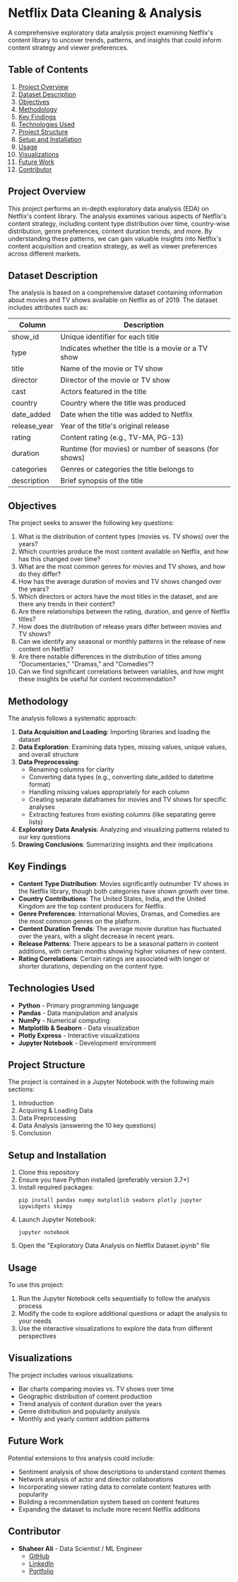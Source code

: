 # Netflix Data Cleaning & Analysis

A comprehensive exploratory data analysis project examining Netflix's content library to uncover trends, patterns, and insights that could inform content strategy and viewer preferences.

## Table of Contents

1. [Project Overview](#project-overview)
2. [Dataset Description](#dataset-description)
3. [Objectives](#objectives)
4. [Methodology](#methodology)
5. [Key Findings](#key-findings)
6. [Technologies Used](#technologies-used)
7. [Project Structure](#project-structure)
8. [Setup and Installation](#setup-and-installation)
9. [Usage](#usage)
10. [Visualizations](#visualizations)
11. [Future Work](#future-work)
12. [Contributor](#contributor)

## Project Overview

This project performs an in-depth exploratory data analysis (EDA) on Netflix's content library. The analysis examines various aspects of Netflix's content strategy, including content type distribution over time, country-wise distribution, genre preferences, content duration trends, and more. By understanding these patterns, we can gain valuable insights into Netflix's content acquisition and creation strategy, as well as viewer preferences across different markets.

## Dataset Description

The analysis is based on a comprehensive dataset containing information about movies and TV shows available on Netflix as of 2019. The dataset includes attributes such as:

| Column        | Description                                           |
|---------------|-------------------------------------------------------|
| show_id       | Unique identifier for each title                      |
| type          | Indicates whether the title is a movie or a TV show   |
| title         | Name of the movie or TV show                          |
| director      | Director of the movie or TV show                      |
| cast          | Actors featured in the title                          |
| country       | Country where the title was produced                  |
| date_added    | Date when the title was added to Netflix              |
| release_year  | Year of the title's original release                  |
| rating        | Content rating (e.g., TV-MA, PG-13)                   |
| duration      | Runtime (for movies) or number of seasons (for shows) |
| categories    | Genres or categories the title belongs to             |
| description   | Brief synopsis of the title                           |

## Objectives

The project seeks to answer the following key questions:

1. What is the distribution of content types (movies vs. TV shows) over the years?
2. Which countries produce the most content available on Netflix, and how has this changed over time?
3. What are the most common genres for movies and TV shows, and how do they differ?
4. How has the average duration of movies and TV shows changed over the years?
5. Which directors or actors have the most titles in the dataset, and are there any trends in their content?
6. Are there relationships between the rating, duration, and genre of Netflix titles?
7. How does the distribution of release years differ between movies and TV shows?
8. Can we identify any seasonal or monthly patterns in the release of new content on Netflix?
9. Are there notable differences in the distribution of titles among "Documentaries," "Dramas," and "Comedies"?
10. Can we find significant correlations between variables, and how might these insights be useful for content recommendation?

## Methodology

The analysis follows a systematic approach:

1. **Data Acquisition and Loading**: Importing libraries and loading the dataset
2. **Data Exploration**: Examining data types, missing values, unique values, and overall structure
3. **Data Preprocessing**:
   - Renaming columns for clarity
   - Converting data types (e.g., converting date_added to datetime format)
   - Handling missing values appropriately for each column
   - Creating separate dataframes for movies and TV shows for specific analyses
   - Extracting features from existing columns (like separating genre lists)
4. **Exploratory Data Analysis**: Analyzing and visualizing patterns related to our key questions
5. **Drawing Conclusions**: Summarizing insights and their implications

## Key Findings

- **Content Type Distribution**: Movies significantly outnumber TV shows in the Netflix library, though both categories have shown growth over time.
- **Country Contributions**: The United States, India, and the United Kingdom are the top content producers for Netflix.
- **Genre Preferences**: International Movies, Dramas, and Comedies are the most common genres on the platform.
- **Content Duration Trends**: The average movie duration has fluctuated over the years, with a slight decrease in recent years.
- **Release Patterns**: There appears to be a seasonal pattern in content additions, with certain months showing higher volumes of new content.
- **Rating Correlations**: Certain ratings are associated with longer or shorter durations, depending on the content type.

## Technologies Used

- **Python** - Primary programming language
- **Pandas** - Data manipulation and analysis
- **NumPy** - Numerical computing
- **Matplotlib & Seaborn** - Data visualization
- **Plotly Express** - Interactive visualizations
- **Jupyter Notebook** - Development environment

## Project Structure

The project is contained in a Jupyter Notebook with the following main sections:

1. Introduction
2. Acquiring & Loading Data
3. Data Preprocessing
4. Data Analysis (answering the 10 key questions)
5. Conclusion

## Setup and Installation

1. Clone this repository
2. Ensure you have Python installed (preferably version 3.7+)
3. Install required packages:
   ```
   pip install pandas numpy matplotlib seaborn plotly jupyter ipywidgets skimpy
   ```
4. Launch Jupyter Notebook:
   ```
   jupyter notebook
   ```
5. Open the "Exploratory Data Analysis on Netflix Dataset.ipynb" file

## Usage

To use this project:

1. Run the Jupyter Notebook cells sequentially to follow the analysis process
2. Modify the code to explore additional questions or adapt the analysis to your needs
3. Use the interactive visualizations to explore the data from different perspectives

## Visualizations

The project includes various visualizations:

- Bar charts comparing movies vs. TV shows over time
- Geographic distribution of content production
- Trend analysis of content duration over the years
- Genre distribution and popularity analysis
- Monthly and yearly content addition patterns

## Future Work

Potential extensions to this analysis could include:

- Sentiment analysis of show descriptions to understand content themes
- Network analysis of actor and director collaborations
- Incorporating viewer rating data to correlate content features with popularity
- Building a recommendation system based on content features
- Expanding the dataset to include more recent Netflix additions

## Contributor

- **Shaheer Ali** - Data Scientist / ML Engineer
  - [GitHub](https://github.com/shaheeralics)
  - [LinkedIn](https://www.linkedin.com/in/shaheer-ali-2761aa303/)
  - [Portfolio](https://www.sak.kesug.com)
